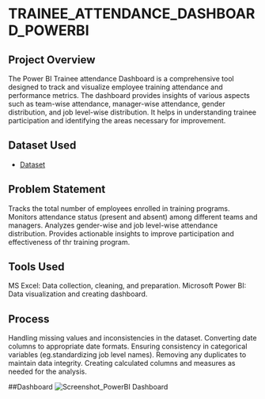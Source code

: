# TRAINEE_ATTENDANCE_DASHBOARD_POWERBI
## Project Overview
The Power BI Trainee attendance Dashboard is a comprehensive tool designed to track and visualize employee training attendance and performance metrics. 
The dashboard provides insights of various aspects such as team-wise attendance, manager-wise attendance, gender distribution, and job level-wise distribution. 
It helps in understanding trainee participation and identifying the areas necessary for improvement.

## Dataset Used
- <a href ="https://github.com/yas-39/Trainee_Attendance_Dashboard_PowerBI/blob/main/Power%20BI%20Training%20Participants%20(Basic_Intermediate).xlsx">Dataset</a>

## Problem Statement
Tracks the total number of employees enrolled in training programs.
Monitors attendance status (present and absent) among different teams and managers.
Analyzes gender-wise and job level-wise attendance distribution.
Provides actionable insights to improve participation and effectiveness of thr training program.

## Tools Used
MS Excel: Data collection, cleaning, and preparation.
Microsoft Power BI: Data visualization and creating dashboard.

## Process
Handling missing values and inconsistencies in the dataset.
Converting date columns to appropriate date formats.
Ensuring consistency in categorical variables (eg.standardizing job level names).
Removing any duplicates to maintain data integrity.
Creating calculated columns and measures as needed for the analysis.

##Dashboard
![Screenshot_PowerBI Dashboard](https://github.com/user-attachments/assets/7a95659b-f09e-4498-88ae-87bab93154f3)

